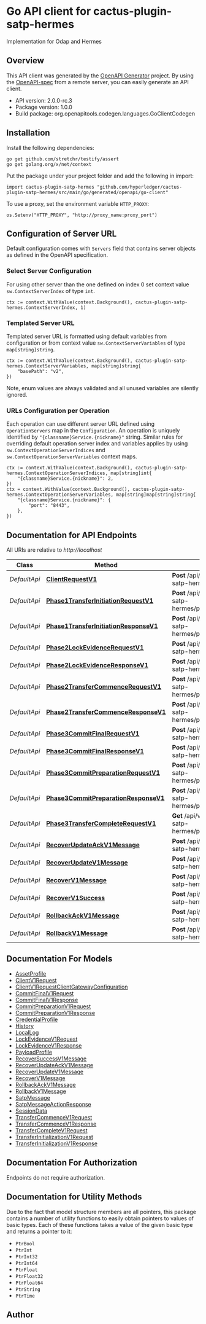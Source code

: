 # Go API client for cactus-plugin-satp-hermes

Implementation for Odap and Hermes

## Overview
This API client was generated by the [OpenAPI Generator](https://openapi-generator.tech) project.  By using the [OpenAPI-spec](https://www.openapis.org/) from a remote server, you can easily generate an API client.

- API version: 2.0.0-rc.3
- Package version: 1.0.0
- Build package: org.openapitools.codegen.languages.GoClientCodegen

## Installation

Install the following dependencies:

```shell
go get github.com/stretchr/testify/assert
go get golang.org/x/net/context
```

Put the package under your project folder and add the following in import:

```golang
import cactus-plugin-satp-hermes "github.com/hyperledger/cactus-plugin-satp-hermes/src/main/go/generated/openapi/go-client"
```

To use a proxy, set the environment variable `HTTP_PROXY`:

```golang
os.Setenv("HTTP_PROXY", "http://proxy_name:proxy_port")
```

## Configuration of Server URL

Default configuration comes with `Servers` field that contains server objects as defined in the OpenAPI specification.

### Select Server Configuration

For using other server than the one defined on index 0 set context value `sw.ContextServerIndex` of type `int`.

```golang
ctx := context.WithValue(context.Background(), cactus-plugin-satp-hermes.ContextServerIndex, 1)
```

### Templated Server URL

Templated server URL is formatted using default variables from configuration or from context value `sw.ContextServerVariables` of type `map[string]string`.

```golang
ctx := context.WithValue(context.Background(), cactus-plugin-satp-hermes.ContextServerVariables, map[string]string{
	"basePath": "v2",
})
```

Note, enum values are always validated and all unused variables are silently ignored.

### URLs Configuration per Operation

Each operation can use different server URL defined using `OperationServers` map in the `Configuration`.
An operation is uniquely identified by `"{classname}Service.{nickname}"` string.
Similar rules for overriding default operation server index and variables applies by using `sw.ContextOperationServerIndices` and `sw.ContextOperationServerVariables` context maps.

```golang
ctx := context.WithValue(context.Background(), cactus-plugin-satp-hermes.ContextOperationServerIndices, map[string]int{
	"{classname}Service.{nickname}": 2,
})
ctx = context.WithValue(context.Background(), cactus-plugin-satp-hermes.ContextOperationServerVariables, map[string]map[string]string{
	"{classname}Service.{nickname}": {
		"port": "8443",
	},
})
```

## Documentation for API Endpoints

All URIs are relative to *http://localhost*

Class | Method | HTTP request | Description
------------ | ------------- | ------------- | -------------
*DefaultApi* | [**ClientRequestV1**](docs/DefaultApi.md#clientrequestv1) | **Post** /api/v1/@hyperledger/cactus-plugin-satp-hermes/clientrequest | 
*DefaultApi* | [**Phase1TransferInitiationRequestV1**](docs/DefaultApi.md#phase1transferinitiationrequestv1) | **Post** /api/v1/@hyperledger/cactus-plugin-satp-hermes/phase1/transferinitiationrequest | 
*DefaultApi* | [**Phase1TransferInitiationResponseV1**](docs/DefaultApi.md#phase1transferinitiationresponsev1) | **Post** /api/v1/@hyperledger/cactus-plugin-satp-hermes/phase1/transferinitiationresponse | 
*DefaultApi* | [**Phase2LockEvidenceRequestV1**](docs/DefaultApi.md#phase2lockevidencerequestv1) | **Post** /api/v1/@hyperledger/cactus-plugin-satp-hermes/phase2/lockevidencerequest | 
*DefaultApi* | [**Phase2LockEvidenceResponseV1**](docs/DefaultApi.md#phase2lockevidenceresponsev1) | **Post** /api/v1/@hyperledger/cactus-plugin-satp-hermes/phase2/lockevidenceresponse | 
*DefaultApi* | [**Phase2TransferCommenceRequestV1**](docs/DefaultApi.md#phase2transfercommencerequestv1) | **Post** /api/v1/@hyperledger/cactus-plugin-satp-hermes/phase2/transfercommencerequest | 
*DefaultApi* | [**Phase2TransferCommenceResponseV1**](docs/DefaultApi.md#phase2transfercommenceresponsev1) | **Post** /api/v1/@hyperledger/cactus-plugin-satp-hermes/phase2/transfercommenceresponse | 
*DefaultApi* | [**Phase3CommitFinalRequestV1**](docs/DefaultApi.md#phase3commitfinalrequestv1) | **Post** /api/v1/@hyperledger/cactus-plugin-satp-hermes/phase3/commitfinalrequest | 
*DefaultApi* | [**Phase3CommitFinalResponseV1**](docs/DefaultApi.md#phase3commitfinalresponsev1) | **Post** /api/v1/@hyperledger/cactus-plugin-satp-hermes/phase3/commitfinalresponse | 
*DefaultApi* | [**Phase3CommitPreparationRequestV1**](docs/DefaultApi.md#phase3commitpreparationrequestv1) | **Post** /api/v1/@hyperledger/cactus-plugin-satp-hermes/phase3/commitpreparationrequest | 
*DefaultApi* | [**Phase3CommitPreparationResponseV1**](docs/DefaultApi.md#phase3commitpreparationresponsev1) | **Post** /api/v1/@hyperledger/cactus-plugin-satp-hermes/phase3/commitpreparationresponse | 
*DefaultApi* | [**Phase3TransferCompleteRequestV1**](docs/DefaultApi.md#phase3transfercompleterequestv1) | **Get** /api/v1/@hyperledger/cactus-plugin-satp-hermes/phase3/transfercompleterequest | 
*DefaultApi* | [**RecoverUpdateAckV1Message**](docs/DefaultApi.md#recoverupdateackv1message) | **Post** /api/v1/@hyperledger/cactus-plugin-satp-hermes/recoverupdateackmessage | 
*DefaultApi* | [**RecoverUpdateV1Message**](docs/DefaultApi.md#recoverupdatev1message) | **Post** /api/v1/@hyperledger/cactus-plugin-satp-hermes/recoverupdatemessage | 
*DefaultApi* | [**RecoverV1Message**](docs/DefaultApi.md#recoverv1message) | **Post** /api/v1/@hyperledger/cactus-plugin-satp-hermes/recovermessage | 
*DefaultApi* | [**RecoverV1Success**](docs/DefaultApi.md#recoverv1success) | **Post** /api/v1/@hyperledger/cactus-plugin-satp-hermes/recoversuccessmessage | 
*DefaultApi* | [**RollbackAckV1Message**](docs/DefaultApi.md#rollbackackv1message) | **Post** /api/v1/@hyperledger/cactus-plugin-satp-hermes/rollbackackmessage | 
*DefaultApi* | [**RollbackV1Message**](docs/DefaultApi.md#rollbackv1message) | **Post** /api/v1/@hyperledger/cactus-plugin-satp-hermes/rollbackmessage | 


## Documentation For Models

 - [AssetProfile](docs/AssetProfile.md)
 - [ClientV1Request](docs/ClientV1Request.md)
 - [ClientV1RequestClientGatewayConfiguration](docs/ClientV1RequestClientGatewayConfiguration.md)
 - [CommitFinalV1Request](docs/CommitFinalV1Request.md)
 - [CommitFinalV1Response](docs/CommitFinalV1Response.md)
 - [CommitPreparationV1Request](docs/CommitPreparationV1Request.md)
 - [CommitPreparationV1Response](docs/CommitPreparationV1Response.md)
 - [CredentialProfile](docs/CredentialProfile.md)
 - [History](docs/History.md)
 - [LocalLog](docs/LocalLog.md)
 - [LockEvidenceV1Request](docs/LockEvidenceV1Request.md)
 - [LockEvidenceV1Response](docs/LockEvidenceV1Response.md)
 - [PayloadProfile](docs/PayloadProfile.md)
 - [RecoverSuccessV1Message](docs/RecoverSuccessV1Message.md)
 - [RecoverUpdateAckV1Message](docs/RecoverUpdateAckV1Message.md)
 - [RecoverUpdateV1Message](docs/RecoverUpdateV1Message.md)
 - [RecoverV1Message](docs/RecoverV1Message.md)
 - [RollbackAckV1Message](docs/RollbackAckV1Message.md)
 - [RollbackV1Message](docs/RollbackV1Message.md)
 - [SatpMessage](docs/SatpMessage.md)
 - [SatpMessageActionResponse](docs/SatpMessageActionResponse.md)
 - [SessionData](docs/SessionData.md)
 - [TransferCommenceV1Request](docs/TransferCommenceV1Request.md)
 - [TransferCommenceV1Response](docs/TransferCommenceV1Response.md)
 - [TransferCompleteV1Request](docs/TransferCompleteV1Request.md)
 - [TransferInitializationV1Request](docs/TransferInitializationV1Request.md)
 - [TransferInitializationV1Response](docs/TransferInitializationV1Response.md)


## Documentation For Authorization

Endpoints do not require authorization.


## Documentation for Utility Methods

Due to the fact that model structure members are all pointers, this package contains
a number of utility functions to easily obtain pointers to values of basic types.
Each of these functions takes a value of the given basic type and returns a pointer to it:

* `PtrBool`
* `PtrInt`
* `PtrInt32`
* `PtrInt64`
* `PtrFloat`
* `PtrFloat32`
* `PtrFloat64`
* `PtrString`
* `PtrTime`

## Author



